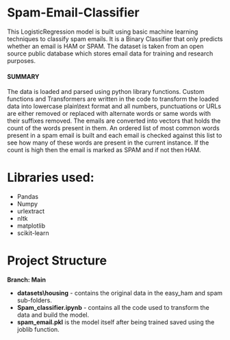 # Spam-Email-Classifier
This LogisticRegression model is built using basic machine learning techniques to classify spam emails. It is a Binary Classifier that only predicts whether an email is HAM or SPAM. The dataset is taken from an open source public database which stores email data for training and research purposes. 

#### SUMMARY
The data is loaded and parsed using python library functions. Custom functions and Transformers are written in the code to transform the loaded data into lowercase plain\text format and all numbers, punctuations or URLs are either removed or replaced with alternate words or same words with their suffixes removed. The emails are converted into vectors that holds the count of the words present in them. An ordered list of most common words present in a spam email is built and each email is checked against this list to see how many of these words are present in the current instance. If the count is high then the email is marked as SPAM and if not then HAM.

# Libraries used:
- Pandas 
- Numpy
- urlextract
- nltk
- matplotlib
- scikit-learn

# Project Structure
**Branch: Main**
- **datasets\housing** - contains the original data in the easy_ham and spam sub-folders.
- **Spam_classifier.ipynb** - contains all the code used to transform the data and build the model.
- **spam_email.pkl** is the model itself after being trained saved using the joblib function.
